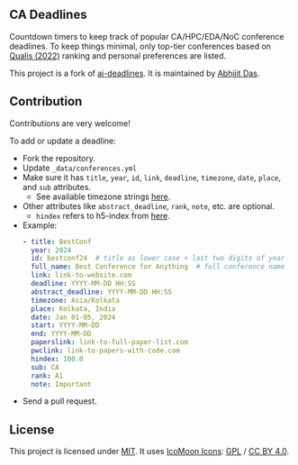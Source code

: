 ## CA Deadlines

Countdown timers to keep track of popular CA/HPC/EDA/NoC conference deadlines. To keep things minimal, only top-tier conferences based on [Qualis (2022)][1] ranking and personal preferences are listed.

This project is a fork of [ai-deadlines][2]. It is maintained by [Abhijit Das][3].

## Contribution

Contributions are very welcome!

To add or update a deadline:
- Fork the repository.
- Update `_data/conferences.yml`
- Make sure it has `title`, `year`, `id`, `link`, `deadline`, `timezone`, `date`, `place`, and `sub` attributes.
    + See available timezone strings [here](https://momentjs.com/timezone/).
- Other attributes like `abstract_deadline`, `rank`, `note`, etc. are optional.
    + `hindex` refers to h5-index from [here](https://scholar.google.com/citations?view_op=top_venues&vq=eng).
- Example:
    ```yaml
    - title: BestConf
      year: 2024
      id: bestconf24  # title as lower case + last two digits of year
      full_name: Best Conference for Anything  # full conference name
      link: link-to-website.com
      deadline: YYYY-MM-DD HH:SS
      abstract_deadline: YYYY-MM-DD HH:SS
      timezone: Asia/Kolkata
      place: Kolkata, India
      date: Jan 01-05, 2024
      start: YYYY-MM-DD
      end: YYYY-MM-DD
      paperslink: link-to-full-paper-list.com
      pwclink: link-to-papers-with-code.com
      hindex: 100.0
      sub: CA
      rank: A1
      note: Important
    ```
- Send a pull request.

## License

This project is licensed under [MIT][4]. It uses [IcoMoon Icons](https://icomoon.io/#icons-icomoon): [GPL](http://www.gnu.org/licenses/gpl.html) / [CC BY 4.0](http://creativecommons.org/licenses/by/4.0/).

[1]: https://ppgcc.propesp.ufpa.br/EDITAIS%20ANTERIORES/2022/DOUTORADO/conferencias-2022.pdf
[2]: https://github.com/paperswithcode/ai-deadlines
[3]: https://abhijitcse.github.io/
[4]: https://abhshkdz.mit-license.org/
